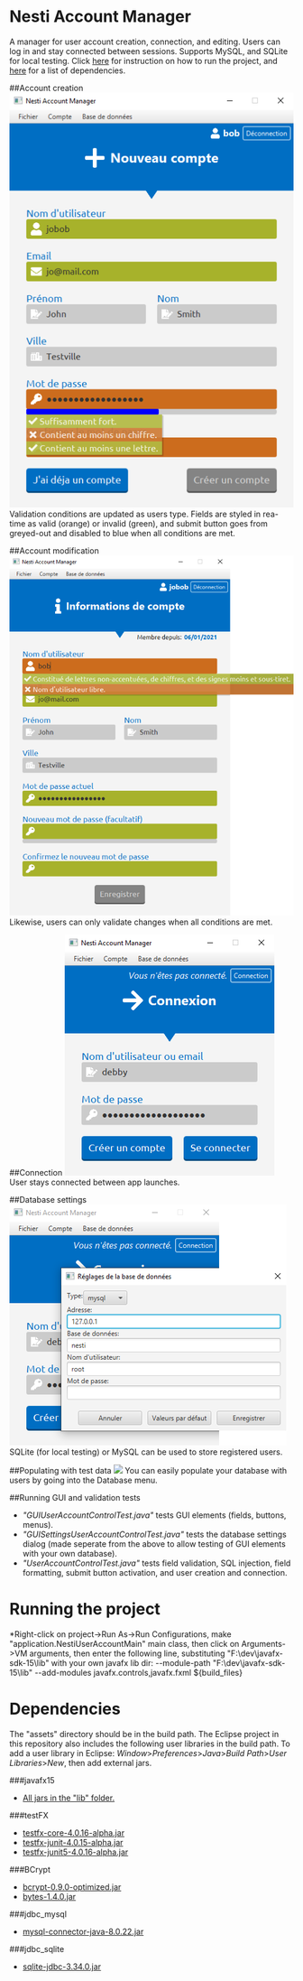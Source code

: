 Nesti Account Manager
=============
A manager for user account creation, connection, and editing.  Users can log in and stay connected between sessions. Supports MySQL, and SQLite for local testing. Click [here](#running-the-project) for instruction on how to run the project, and [here](#dependencies) for a list of dependencies.

##Account creation
![](https://github.com/erikshea/nesti/blob/master/assets/readme/creation.png?raw=true)
Validation conditions are updated as users type. Fields are styled in rea-time as valid (orange) or invalid (green), and submit button goes from greyed-out and disabled to blue when all conditions are met.

##Account modification
![](https://github.com/erikshea/nesti/blob/master/assets/readme/modification.png?raw=true)
Likewise, users can only validate changes when all conditions are met.

##Connection
![](https://github.com/erikshea/nesti/blob/master/assets/readme/connection.png?raw=true)
User stays connected between app launches.

##Database settings
![](https://github.com/erikshea/nesti/blob/master/assets/readme/database-settings.png?raw=true)
SQLite (for local testing) or MySQL can be used to store registered users.

##Populating with test data
![](https://github.com/erikshea/nesti/blob/master/assets/readme/populate-database.png?raw=true)
You can easily populate your database with users by going into the Database menu.

##Running GUI and validation tests
* *"GUIUserAccountControlTest.java"* tests GUI elements (fields, buttons, menus).
* *"GUISettingsUserAccountControlTest.java"* tests the database settings dialog (made seperate from the above to allow testing of GUI elements with your own database).
* *"UserAccountControlTest.java"* tests field validation, SQL injection, field formatting, submit button activation, and user creation and connection.

Running the project
=============
*Right-click on project->Run As->Run Configurations, make "application.NestiUserAccountMain" main class,
	then click on Arguments->VM arguments,
	then enter the following line, substituting "F:\dev\javafx-sdk-15\lib" with your own javafx lib dir:
--module-path "F:\dev\javafx-sdk-15\lib" --add-modules javafx.controls,javafx.fxml ${build_files}

Dependencies
=============
The "assets" directory should be in the build path. The Eclipse project in this repository also includes the following user libraries in the build path. To add a user library in Eclipse: *Window*>*Preferences*>*Java*>*Build Path*>*User Libraries*>*New*, then add external jars.

###javafx15
* [All jars in the "lib" folder.](https://gluonhq.com/products/javafx/)

###testFX
* [testfx-core-4.0.16-alpha.jar](https://repo1.maven.org/maven2/org/testfx/testfx-core/4.0.16-alpha/testfx-core-4.0.16-alpha.jar)
* [testfx-junit-4.0.15-alpha.jar](https://repo1.maven.org/maven2/org/testfx/testfx-junit/4.0.15-alpha/testfx-junit-4.0.15-alpha.jar)
* [testfx-junit5-4.0.16-alpha.jar](https://repo1.maven.org/maven2/org/testfx/testfx-junit5/4.0.16-alpha/testfx-junit5-4.0.16-alpha.jar)

###BCrypt
* [bcrypt-0.9.0-optimized.jar](https://repo1.maven.org/maven2/at/favre/lib/bcrypt/0.9.0/bcrypt-0.9.0-optimized.jar)
* [bytes-1.4.0.jar](https://repo1.maven.org/maven2/at/favre/lib/bytes/1.4.0/bytes-1.4.0.jar)

###jdbc_mysql
* [mysql-connector-java-8.0.22.jar](https://dev.mysql.com/downloads/connector/j/)

###jdbc_sqlite
* [sqlite-jdbc-3.34.0.jar](https://repo1.maven.org/maven2/org/xerial/sqlite-jdbc/3.34.0/sqlite-jdbc-3.34.0.jar)

